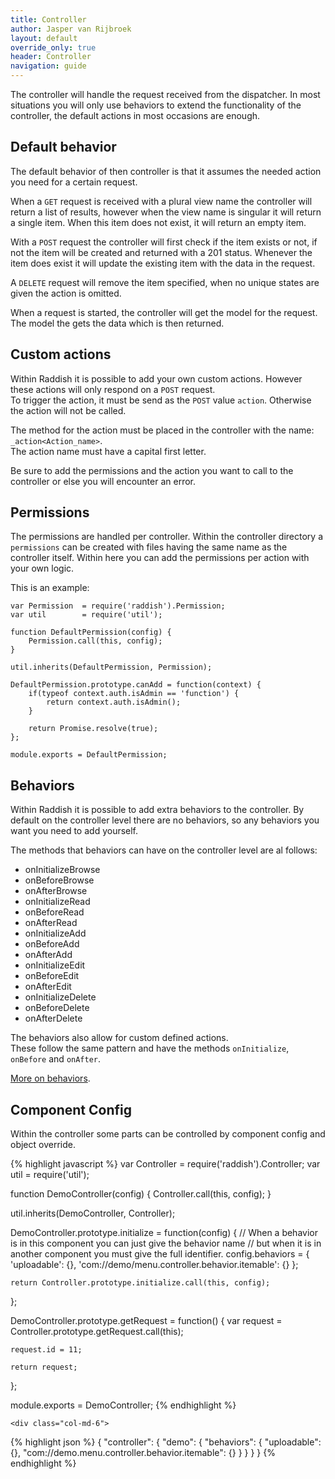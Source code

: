 ```yaml
---
title: Controller
author: Jasper van Rijbroek
layout: default
override_only: true
header: Controller
navigation: guide
---
```


The controller will handle the request received from the dispatcher.
In most situations you will only use behaviors to extend the functionality of the controller, the default actions in most occasions are enough.

## Default behavior
The default behavior of then controller is that it assumes the needed action you need for a certain request.

When a ```GET``` request is received with a plural view name the controller will return a list of results, however when the view name is singular it will return a single item.
When this item does not exist, it will return an empty item.

With a ```POST``` request the controller will first check if the item exists or not, if not the item will be created and returned with a 201 status.
Whenever the item does exist it will update the existing item with the data in the request.
 
A ```DELETE``` request will remove the item specified, when no unique states are given the action is omitted.

When a request is started, the controller will get the model for the request.
The model the gets the data which is then returned.

## Custom actions
Within Raddish it is possible to add your own custom actions. However these actions will only respond on a ```POST``` request.  
To trigger the action, it must be send as the ```POST``` value ```action```. Otherwise the action will not be called.

The method for the action must be placed in the controller with the name: ```_action<Action_name>```.  
The action name must have a capital first letter.

Be sure to add the permissions and the action you want to call to the controller or else you will encounter an error.

## Permissions
The permissions are handled per controller. Within the controller directory a ```permissions``` can be created with files having the same name as the controller itself.
Within here you can add the permissions per action with your own logic.

This is an example:

```jacascript
var Permission  = require('raddish').Permission;
var util        = require('util');

function DefaultPermission(config) {
    Permission.call(this, config);
}

util.inherits(DefaultPermission, Permission);

DefaultPermission.prototype.canAdd = function(context) {
    if(typeof context.auth.isAdmin == 'function') {
        return context.auth.isAdmin();
    }

    return Promise.resolve(true);
};

module.exports = DefaultPermission;
```

## Behaviors
Within Raddish it is possible to add extra behaviors to the controller.
By default on the controller level there are no behaviors, so any behaviors you want you need to add yourself.

The methods that behaviors can have on the controller level are al follows:

- onInitializeBrowse
- onBeforeBrowse
- onAfterBrowse
- onInitializeRead
- onBeforeRead
- onAfterRead
- onInitializeAdd
- onBeforeAdd
- onAfterAdd
- onInitializeEdit
- onBeforeEdit
- onAfterEdit
- onInitializeDelete
- onBeforeDelete
- onAfterDelete

The behaviors also allow for custom defined actions.  
These follow the same pattern and have the methods ```onInitialize```, ```onBefore``` and ```onAfter```.

[More on behaviors](/guide/getting-started/behaviors.html).

## Component Config
Within the controller some parts can be controlled by component config and object override.

<div class="row">
    <div class="col-md-6">
{% highlight javascript %}
var Controller  = require('raddish').Controller;
var util        = require('util');

function DemoController(config) {
    Controller.call(this, config);
}

util.inherits(DemoController, Controller);

DemoController.prototype.initialize = function(config) {
    // When a behavior is in this component you can just give the behavior name
    // but when it is in another component you must give the full identifier.
    config.behaviors = {
        'uploadable': {},
        'com://demo/menu.controller.behavior.itemable': {}
    };

    return Controller.prototype.initialize.call(this, config);
};

DemoController.prototype.getRequest = function() {
    var request = Controller.prototype.getRequest.call(this);

    request.id = 11;

    return request;
};

module.exports = DemoController;
{% endhighlight %}
    </div>
    
    <div class="col-md-6">
{% highlight json %}
{
    "controller": {
        "demo": {
            "behaviors": {
                "uploadable": {},
                "com://demo.menu.controller.behavior.itemable": {}
            }
        }
    }
}
{% endhighlight %}
    </div>
</div>